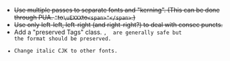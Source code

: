 * ~~Use multiple passes to separate fonts and "kerning". (This can be done through PUA.  `"`to`\uEXXX`to`<span>"</span>`.)~~
* ~~Use only left-left, left-right (and right-right?) to deal with consec puncts.~~
* Add a "preserved Tags" class. <code>, <tt> are generally safe but the format should be preserved.
* Change italic CJK to other fonts.
